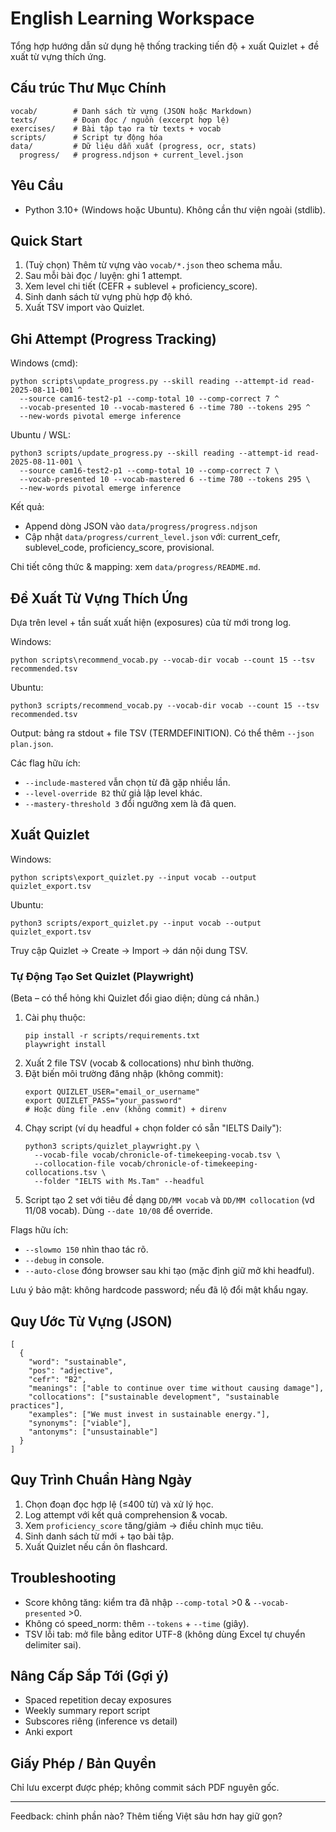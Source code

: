 # English Learning Workspace

Tổng hợp hướng dẫn sử dụng hệ thống tracking tiến độ + xuất Quizlet + đề xuất từ vựng thích ứng.

## Cấu trúc Thư Mục Chính

```
vocab/        # Danh sách từ vựng (JSON hoặc Markdown)
texts/        # Đoạn đọc / nguồn (excerpt hợp lệ)
exercises/    # Bài tập tạo ra từ texts + vocab
scripts/      # Script tự động hóa
data/         # Dữ liệu dẫn xuất (progress, ocr, stats)
  progress/   # progress.ndjson + current_level.json
```

## Yêu Cầu

- Python 3.10+ (Windows hoặc Ubuntu). Không cần thư viện ngoài (stdlib).

## Quick Start

1. (Tuỳ chọn) Thêm từ vựng vào `vocab/*.json` theo schema mẫu.
2. Sau mỗi bài đọc / luyện: ghi 1 attempt.
3. Xem level chi tiết (CEFR + sublevel + proficiency_score).
4. Sinh danh sách từ vựng phù hợp độ khó.
5. Xuất TSV import vào Quizlet.

## Ghi Attempt (Progress Tracking)

Windows (cmd):

```
python scripts\update_progress.py --skill reading --attempt-id read-2025-08-11-001 ^
  --source cam16-test2-p1 --comp-total 10 --comp-correct 7 ^
  --vocab-presented 10 --vocab-mastered 6 --time 780 --tokens 295 ^
  --new-words pivotal emerge inference
```

Ubuntu / WSL:

```
python3 scripts/update_progress.py --skill reading --attempt-id read-2025-08-11-001 \
  --source cam16-test2-p1 --comp-total 10 --comp-correct 7 \
  --vocab-presented 10 --vocab-mastered 6 --time 780 --tokens 295 \
  --new-words pivotal emerge inference
```

Kết quả:

- Append dòng JSON vào `data/progress/progress.ndjson`
- Cập nhật `data/progress/current_level.json` với: current_cefr, sublevel_code, proficiency_score, provisional.

Chi tiết công thức & mapping: xem `data/progress/README.md`.

## Đề Xuất Từ Vựng Thích Ứng

Dựa trên level + tần suất xuất hiện (exposures) của từ mới trong log.

Windows:

```
python scripts\recommend_vocab.py --vocab-dir vocab --count 15 --tsv recommended.tsv
```

Ubuntu:

```
python3 scripts/recommend_vocab.py --vocab-dir vocab --count 15 --tsv recommended.tsv
```

Output: bảng ra stdout + file TSV (TERM<TAB>DEFINITION). Có thể thêm `--json plan.json`.

Các flag hữu ích:

- `--include-mastered` vẫn chọn từ đã gặp nhiều lần.
- `--level-override B2` thử giả lập level khác.
- `--mastery-threshold 3` đổi ngưỡng xem là đã quen.

## Xuất Quizlet

Windows:

```
python scripts\export_quizlet.py --input vocab --output quizlet_export.tsv
```

Ubuntu:

```
python3 scripts/export_quizlet.py --input vocab --output quizlet_export.tsv
```

Truy cập Quizlet -> Create -> Import -> dán nội dung TSV.

### Tự Động Tạo Set Quizlet (Playwright)

(Beta – có thể hỏng khi Quizlet đổi giao diện; dùng cá nhân.)

1. Cài phụ thuộc:
   ```
   pip install -r scripts/requirements.txt
   playwright install
   ```
2. Xuất 2 file TSV (vocab & collocations) như bình thường.
3. Đặt biến môi trường đăng nhập (không commit):
   ```
   export QUIZLET_USER="email_or_username"
   export QUIZLET_PASS="your_password"
   # Hoặc dùng file .env (không commit) + direnv
   ```
4. Chạy script (ví dụ headful + chọn folder có sẵn "IELTS Daily"):
   ```
   python3 scripts/quizlet_playwright.py \
     --vocab-file vocab/chronicle-of-timekeeping-vocab.tsv \
     --collocation-file vocab/chronicle-of-timekeeping-collocations.tsv \
     --folder "IELTS with Ms.Tam" --headful
   ```
5. Script tạo 2 set với tiêu đề dạng `DD/MM vocab` và `DD/MM collocation` (vd 11/08 vocab). Dùng `--date 10/08` để override.

Flags hữu ích:

- `--slowmo 150` nhìn thao tác rõ.
- `--debug` in console.
- `--auto-close` đóng browser sau khi tạo (mặc định giữ mở khi headful).

Lưu ý bảo mật: không hardcode password; nếu đã lộ đổi mật khẩu ngay.

## Quy Ước Từ Vựng (JSON)

```
[
  {
    "word": "sustainable",
    "pos": "adjective",
    "cefr": "B2",
    "meanings": ["able to continue over time without causing damage"],
    "collocations": ["sustainable development", "sustainable practices"],
    "examples": ["We must invest in sustainable energy."],
    "synonyms": ["viable"],
    "antonyms": ["unsustainable"]
  }
]
```

## Quy Trình Chuẩn Hàng Ngày

1. Chọn đoạn đọc hợp lệ (≤400 từ) và xử lý học.
2. Log attempt với kết quả comprehension & vocab.
3. Xem `proficiency_score` tăng/giảm -> điều chỉnh mục tiêu.
4. Sinh danh sách từ mới + tạo bài tập.
5. Xuất Quizlet nếu cần ôn flashcard.

## Troubleshooting

- Score không tăng: kiểm tra đã nhập `--comp-total` >0 & `--vocab-presented` >0.
- Không có speed_norm: thêm `--tokens` + `--time` (giây).
- TSV lỗi tab: mở file bằng editor UTF-8 (không dùng Excel tự chuyển delimiter sai).

## Nâng Cấp Sắp Tới (Gợi ý)

- Spaced repetition decay exposures
- Weekly summary report script
- Subscores riêng (inference vs detail)
- Anki export

## Giấy Phép / Bản Quyền

Chỉ lưu excerpt được phép; không commit sách PDF nguyên gốc.

---

Feedback: chỉnh phần nào? Thêm tiếng Việt sâu hơn hay giữ gọn?
